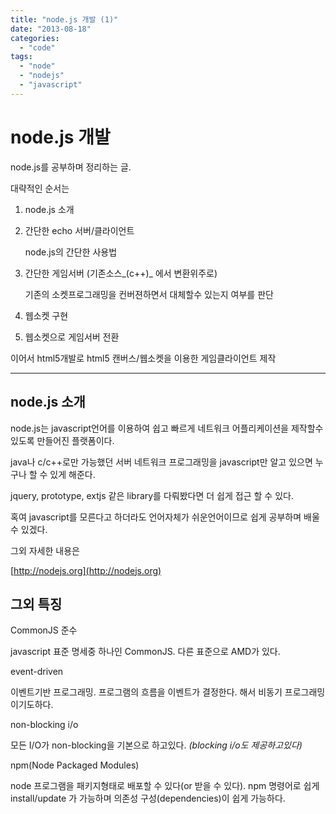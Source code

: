 ```yaml
---
title: "node.js 개발 (1)"
date: "2013-08-18"
categories: 
  - "code"
tags: 
  - "node"
  - "nodejs"
  - "javascript"
---
```


# node.js 개발

node.js를 공부하며 정리하는 글.

대략적인 순서는

1. node.js 소개
    
2. 간단한 echo 서버/클라이언트
    
    node.js의 간단한 사용법
    
3. 간단한 게임서버 (기존소스_(c++)_ 에서 변환위주로)
    
    기존의 소켓프로그래밍을 컨버젼하면서 대체할수 있는지 여부를 판단
    
4. 웹소켓 구현
    
5. 웹소켓으로 게임서버 전환
    

이어서 html5개발로 html5 캔버스/웹소켓을 이용한 게임클라이언트 제작

* * *

## node.js 소개

node.js는 javascript언어를 이용하여 쉽고 빠르게 네트워크 어플리케이션을 제작할수 있도록 만들어진 플랫폼이다.

java나 c/c++로만 가능했던 서버 네트워크 프로그래밍을 javascript만 알고 있으면 누구나 할 수 있게 해준다.

jquery, prototype, extjs 같은 library를 다뤄봤다면 더 쉽게 접근 할 수 있다.

혹여 javascript를 모른다고 하더라도 언어자체가 쉬운언어이므로 쉽게 공부하며 배울수 있겠다.

그외 자세한 내용은

[http://nodejs.org](http://nodejs.org)

## 그외 특징

CommonJS 준수

javascript 표준 명세중 하나인 CommonJS. 다른 표준으로 AMD가 있다.

event-driven

이벤트기반 프로그래밍. 프로그램의 흐름을 이벤트가 결정한다. 해서 비동기 프로그래밍이기도하다.

non-blocking i/o

모든 I/O가 non-blocking을 기본으로 하고있다. _(blocking i/o도 제공하고있다)_

npm(Node Packaged Modules)

node 프로그램을 패키지형태로 배포할 수 있다(or 받을 수 있다). npm 명령어로 쉽게 install/update 가 가능하며 의존성 구성(dependencies)이 쉽게 가능하다.
